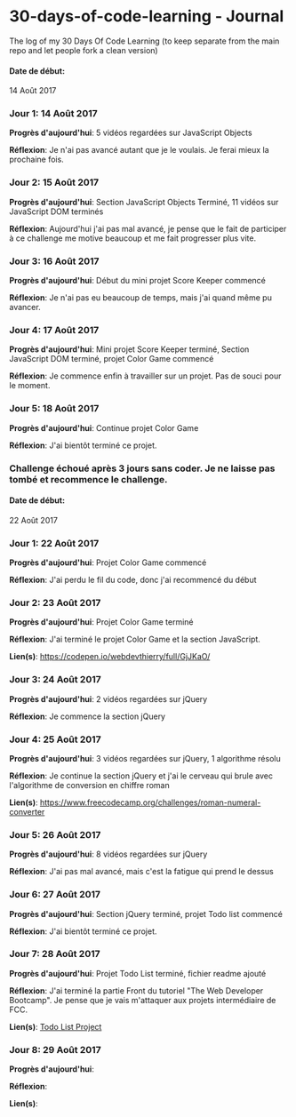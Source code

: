 # 30-days-of-code-learning - Journal
The log of my 30 Days Of Code Learning (to keep separate from the main repo and let people fork a clean version)

#### Date de début:
  14 Août 2017

### Jour 1: 14 Août 2017

**Progrès d'aujourd'hui**: 5 vidéos regardées sur JavaScript Objects

**Réflexion**: Je n'ai pas avancé autant que je le voulais. Je ferai mieux la prochaine fois.


### Jour 2: 15 Août 2017

**Progrès d'aujourd'hui**: Section JavaScript Objects Terminé, 11 vidéos sur JavaScript DOM terminés

**Réflexion**: Aujourd'hui j'ai pas mal avancé, je pense que le fait de participer à ce challenge me motive beaucoup et me fait progresser plus vite.

### Jour 3: 16 Août 2017

**Progrès d'aujourd'hui**: Début du mini projet Score Keeper commencé

**Réflexion**: Je n'ai pas eu beaucoup de temps, mais j'ai quand même pu avancer.

### Jour 4: 17 Août 2017

**Progrès d'aujourd'hui**: Mini projet Score Keeper terminé, Section JavaScript DOM terminé, projet Color Game commencé

**Réflexion**: Je commence enfin à travailler sur un projet. Pas de souci pour le moment.

### Jour 5: 18 Août 2017

**Progrès d'aujourd'hui**: Continue projet Color Game 

**Réflexion**: J'ai bientôt terminé ce projet.

### Challenge échoué après 3 jours sans coder. Je ne laisse pas tombé et recommence le challenge.

#### Date de début:
  22 Août 2017
  
### Jour 1: 22 Août 2017

**Progrès d'aujourd'hui**: Projet Color Game commencé

**Réflexion**: J'ai perdu le fil du code, donc j'ai recommencé du début

### Jour 2: 23 Août 2017

**Progrès d'aujourd'hui**: Projet Color Game terminé

**Réflexion**: J'ai terminé le projet Color Game et la section JavaScript.

**Lien(s)**: https://codepen.io/webdevthierry/full/GjJKaO/

### Jour 3: 24 Août 2017

**Progrès d'aujourd'hui**: 2 vidéos regardées sur jQuery

**Réflexion**: Je commence la section jQuery

### Jour 4: 25 Août 2017

**Progrès d'aujourd'hui**: 3 vidéos regardées sur jQuery, 1 algorithme résolu

**Réflexion**: Je continue la section jQuery et j'ai le cerveau qui brule avec l'algorithme de conversion en chiffre roman

**Lien(s)**: https://www.freecodecamp.org/challenges/roman-numeral-converter

### Jour 5: 26 Août 2017

**Progrès d'aujourd'hui**: 8 vidéos regardées sur jQuery

**Réflexion**: J'ai pas mal avancé, mais c'est la fatigue qui prend le dessus

### Jour 6: 27 Août 2017

**Progrès d'aujourd'hui**: Section jQuery terminé, projet Todo list commencé

**Réflexion**: J'ai bientôt terminé ce projet.

### Jour 7: 28 Août 2017

**Progrès d'aujourd'hui**: Projet Todo List terminé, fichier readme ajouté 

**Réflexion**: J'ai terminé la partie Front du tutoriel "The Web Developer Bootcamp". Je pense que je vais m'attaquer aux projets intermédiaire de FCC.

**Lien(s)**: [Todo List Project](https://codepen.io/webdevthierry/full/EgKBOq/)

### Jour 8: 29 Août 2017

**Progrès d'aujourd'hui**: 

**Réflexion**: 

**Lien(s)**: 
